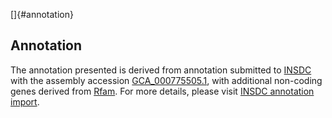 []{#annotation}

Annotation
----------

The annotation presented is derived from annotation submitted to
[INSDC](http://www.insdc.org) with the assembly accession
[GCA\_000775505.1](http://www.ebi.ac.uk/ena/data/view/GCA_000775505.1),
with additional non-coding genes derived from
[Rfam](http://rfam.xfam.org/). For more details, please visit [INSDC
annotation
import](http://ensemblgenomes.org/info/data/insdc_annotation).
